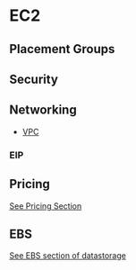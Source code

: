 # EC2

## Placement Groups

## Security


## Networking
* [VPC](vpc.md)


### EIP

## Pricing
[See Pricing Section](costing.md)

## EBS
[See EBS section of datastorage](datastorage.md#EBS)
